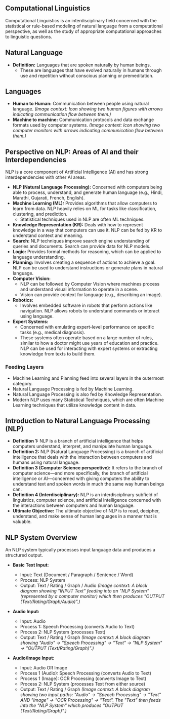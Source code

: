 ## Computational Linguistics
Computational Linguistics is an interdisciplinary field concerned with the statistical or rule-based modeling of natural language from a computational perspective, as well as the study of appropriate computational approaches to linguistic questions.

## Natural Language

*   **Definition:** Languages that are spoken naturally by human beings.
    *   These are languages that have evolved naturally in humans through use and repetition without conscious planning or premeditation.

## Languages

*   **Human to Human:** Communication between people using natural language.
    *(Image context: Icon showing two human figures with arrows indicating communication flow between them.)*
*   **Machine to machine:** Communication protocols and data exchange formats used by computer systems.
    *(Image context: Icon showing two computer monitors with arrows indicating communication flow between them.)*

## Perspective on NLP: Areas of AI and their Interdependencies

NLP is a core component of Artificial Intelligence (AI) and has strong interdependencies with other AI areas.

*   **NLP (Natural Language Processing):** Concerned with computers being able to process, understand, and generate human language (e.g., Hindi, Marathi, Gujarati, French, English).
*   **Machine Learning (ML):** Provides algorithms that allow computers to learn from data. NLP heavily relies on ML for tasks like classification, clustering, and prediction.
    *   Statistical techniques used in NLP are often ML techniques.
*   **Knowledge Representation (KR):** Deals with how to represent knowledge in a way that computers can use it. NLP can be fed by KR to understand context and meaning.
*   **Search:** NLP techniques improve search engine understanding of queries and documents. Search can provide data for NLP models.
*   **Logic:** Provides formal methods for reasoning, which can be applied to language understanding.
*   **Planning:** Involves creating a sequence of actions to achieve a goal. NLP can be used to understand instructions or generate plans in natural language.
*   **Computer Vision:**
    *   NLP can be followed by Computer Vision where machines process and understand visual information to operate in a scene.
    *   Vision can provide context for language (e.g., describing an image).
*   **Robotics:**
    *   Involves embedded software in robots that perform actions like navigation. NLP allows robots to understand commands or interact using language.
*   **Expert Systems:**
    *   Concerned with emulating expert-level performance on specific tasks (e.g., medical diagnosis).
    *   These systems often operate based on a large number of rules, similar to how a doctor might use years of education and practice. NLP can be used for interacting with expert systems or extracting knowledge from texts to build them.

### Feeding Layers
*   Machine Learning and Planning feed into several layers in the outermost category.
*   Natural Language Processing is fed by Machine Learning.
*   Natural Language Processing is also fed by Knowledge Representation.
*   Modern NLP uses many Statistical Techniques, which are often Machine Learning techniques that utilize knowledge content in data.

## Introduction to Natural Language Processing (NLP)

*   **Definition 1:** NLP is a branch of artificial intelligence that helps computers understand, interpret, and manipulate human language.
*   **Definition 2:** NLP (Natural Language Processing) is a branch of artificial intelligence that deals with the interaction between computers and humans using natural language.
*   **Definition 3 (Computer Science perspective):** It refers to the branch of computer science—and more specifically, the branch of artificial intelligence or AI—concerned with giving computers the ability to understand text and spoken words in much the same way human beings can.
*   **Definition 4 (Interdisciplinary):** NLP is an interdisciplinary subfield of linguistics, computer science, and artificial intelligence concerned with the interactions between computers and human language.
*   **Ultimate Objective:** The ultimate objective of NLP is to read, decipher, understand, and make sense of human languages in a manner that is valuable.

## NLP System Overview

An NLP system typically processes input language data and produces a structured output.

*   **Basic Text Input:**
    *   Input: Text (Document / Paragraph / Sentence / Word)
    *   Process: NLP System
    *   Output: Text / Rating / Graph / Audio
    *(Image context: A block diagram showing "INPUT Text" feeding into an "NLP System" (represented by a computer monitor) which then produces "OUTPUT (Text/Rating/Graph/Audio)".)*

*   **Audio Input:**
    *   Input: Audio
    *   Process 1: Speech Processing (converts Audio to Text)
    *   Process 2: NLP System (processes Text)
    *   Output: Text / Rating / Graph
    *(Image context: A block diagram showing "Audio" -> "Speech Processing" -> "Text" -> "NLP System" -> "OUTPUT (Text/Rating/Graph)".)*

*   **Audio/Image Input:**
    *   Input: Audio OR Image
    *   Process 1 (Audio): Speech Processing (converts Audio to Text)
    *   Process 1 (Image): OCR Processing (converts Image to Text)
    *   Process 2: NLP System (processes Text from either source)
    *   Output: Text / Rating / Graph
    *(Image context: A block diagram showing two input paths: "Audio" -> "Speech Processing" -> "Text" AND "Image" -> "OCR Processing" -> "Text". The "Text" then feeds into the "NLP System" which produces "OUTPUT (Text/Rating/Graph)".)*